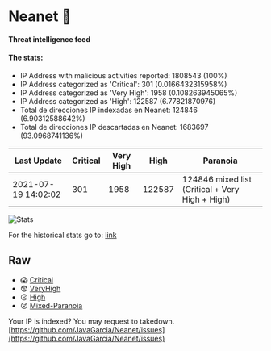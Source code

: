# Neanet :hocho:
#### Threat intelligence feed
#### The stats:

- IP Address with malicious activities reported: 1808543 (100%)
- IP Address categorized as 'Critical':  301 (0.0166432315958%)
- IP Address categorized as 'Very High':  1958 (0.108263945065%)
- IP Address categorized as 'High':  122587 (6.77821870976)
- Total de direcciones IP indexadas en Neanet:  124846 (6.90312588642%)
- Total de direcciones IP descartadas en Neanet:  1683697 (93.0968741136%)

| Last Update | Critical | Very High | High | Paranoia |
| --- | --- | --- | --- | --- |
| 2021-07-19 14:02:02 | 301 | 1958 | 122587 | 124846 mixed list (Critical + Very High + High)|

![Stats](https://docs.google.com/spreadsheets/d/e/2PACX-1vSnaNMIXVabIpDJjufMlzH7poXnshF3mgd8Is1g9ytUEzVsP5my4Trn8f-xkoLLQ38xpL3HtmUexLo6/pubchart?oid=501124687&format=image)

For the historical stats go to: [link](/stats.csv)
## Raw
- :scream: [Critical](https://raw.githubusercontent.com/JavaGarcia/Neanet/master/blacklists/neanet_critical.txt)
- :fearful: [VeryHigh](https://raw.githubusercontent.com/JavaGarcia/Neanet/master/blacklists/neanet_veryHigh.txtt)
- :frowning: [High](https://raw.githubusercontent.com/JavaGarcia/Neanet/master/blacklists/neanet_high.txt)
- :dizzy_face: [Mixed-Paranoia](https://raw.githubusercontent.com/JavaGarcia/Neanet/master/blacklists/neanet_all.txt)


Your IP is indexed? You may request to takedown. [https://github.com/JavaGarcia/Neanet/issues](https://github.com/JavaGarcia/Neanet/issues)



















































































































































































































































































































































































































































































































































































































































































































































































































































































































































































































































































































































































































































































































































































































































































































































































































































































































































































































































































































































































































































































































































































































































































































































































































































































































































































































































































































































































































































































































































































































































































































































































































































































































































































































































































































































































































































































































































































































































































































































































































































































































































































































































































































































































































































































































































































































































































































































































































































































































































































































































































































































































































































































































































































































































































































































































































































































































































































































































































































































































































































































































































































































































































































































































































































































































































































































































































































































































































































































































































































































































































































































































































































































































































































































































































































































































































































































































































































































































































